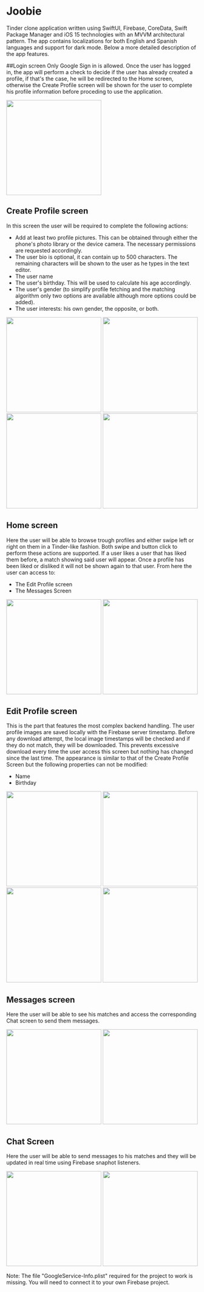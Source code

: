 # Joobie
Tinder clone application written using SwiftUI, Firebase, CoreData, Swift Package Manager and iOS 15 technologies with an MVVM architectural pattern. The app contains localizations for both English and Spanish languages and support for dark mode. Below a more detailed description of the app features.

##Login screen
Only Google Sign in is allowed. Once the user has logged in, the app will perform a check to decide if the user has already created a profile, if that's the case, he will be redirected to the Home screen, otherwise the Create Profile screen will be shown for the user to complete his profile information before proceding to use the application.

<img src="https://github.com/alejandro-piguave/tinder-clone-ios-public/blob/main/screenshots/Screen Shot 2022-03-02 at 2.40.43 AM.png" width="250">

## Create Profile screen
In this screen the user will be required to complete the following actions:
* Add at least two profile pictures. This can be obtained through either the phone's photo library or the device camera. The necessary permissions are requested accordingly.
* The user bio is optional, it can contain up to 500 characters. The remaining characters will be shown to the user as he types in the text editor.
* The user name
* The user's birthday. This will be used to calculate his age accordingly.
* The user's gender (to simplify profile fetching and the matching algorithm only two options are available although more options could be added).
* The user interests: his own gender, the opposite, or both.

<p float="left">
  <img src="https://github.com/alejandro-piguave/tinder-clone-ios-public/blob/main/screenshots/create_profile_screen_1.PNG" width="250" />
  <img src="https://github.com/alejandro-piguave/tinder-clone-ios-public/blob/main/screenshots/create_profile_screen_2.PNG" width="250" /> 
  <img src="https://github.com/alejandro-piguave/tinder-clone-ios-public/blob/main/screenshots/create_profile_screen_dark_1.PNG" width="250" />
  <img src="https://github.com/alejandro-piguave/tinder-clone-ios-public/blob/main/screenshots/create_profile_screen_dark_2.PNG" width="250" />
</p>

## Home screen
Here the user will be able to browse trough profiles and either swipe left or right on them in a Tinder-like fashion. Both swipe and button click to perform these actions are supported. If a user likes a user that has liked them before, a match showing said user will appear. Once a profile has been liked or disliked it will not be shown again to that user. From here the user can access to:
* The Edit Profile screen
* The Messages Screen

<p float="left">
  <img src="https://github.com/alejandro-piguave/tinder-clone-ios-public/blob/main/screenshots/home_screen.PNG" width="250" />
  <img src="https://github.com/alejandro-piguave/tinder-clone-ios-public/blob/main/screenshots/home_screen_dark.PNG" width="250" /> 
</p>

## Edit Profile screen
This is the part that features the most complex backend handling. The user profile images are saved locally with the Firebase server timestamp. Before any download attempt, the local image timestamps will be checked and if they do not match, they will be downloaded. This prevents excessive download every time the user access this screen but nothing has changed since the last time. The appearance is similar to that of the Create Profile Screen but the following properties can not be modified: 
* Name
* Birthday

<p float="left">
  <img src="https://github.com/alejandro-piguave/tinder-clone-ios-public/blob/main/screenshots/edit_profile_screen_1.PNG" width="250" />
  <img src="https://github.com/alejandro-piguave/tinder-clone-ios-public/blob/main/screenshots/edit_profile_screen_2.PNG" width="250" /> 
  <img src="https://github.com/alejandro-piguave/tinder-clone-ios-public/blob/main/screenshots/edit_profile_screen_dark_1.PNG" width="250" />
  <img src="https://github.com/alejandro-piguave/tinder-clone-ios-public/blob/main/screenshots/edit_profile_screen_dark_2.PNG" width="250" />
</p>

## Messages screen
Here the user will be able to see his matches and access the corresponding Chat screen to send them messages.

<p float="left">
  <img src="https://github.com/alejandro-piguave/tinder-clone-ios-public/blob/main/screenshots/messages_screen.jpeg" width="250" />
  <img src="https://github.com/alejandro-piguave/tinder-clone-ios-public/blob/main/screenshots/messages_screen_dark.PNG" width="250" /> 
</p>

## Chat Screen
Here the user will be able to send messages to his matches and they will be updated in real time using Firebase snaphot listeners.

<p float="left">
  <img src="https://github.com/alejandro-piguave/tinder-clone-ios-public/blob/main/screenshots/chat_screen.PNG" width="250" />
  <img src="https://github.com/alejandro-piguave/tinder-clone-ios-public/blob/main/screenshots/chat_screen_dark.PNG" width="250" /> 
</p>


Note: The file "GoogleService-Info.plist" required for the project to work is missing. You will need to connect it to your own Firebase project.
